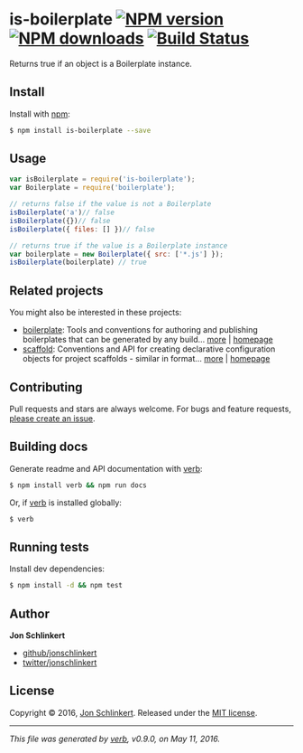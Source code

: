 # is-boilerplate [![NPM version](https://img.shields.io/npm/v/is-boilerplate.svg?style=flat)](https://www.npmjs.com/package/is-boilerplate) [![NPM downloads](https://img.shields.io/npm/dm/is-boilerplate.svg?style=flat)](https://npmjs.org/package/is-boilerplate) [![Build Status](https://img.shields.io/travis/boilerplate/is-boilerplate.svg?style=flat)](https://travis-ci.org/boilerplate/is-boilerplate)

Returns true if an object is a Boilerplate instance.

## Install

Install with [npm](https://www.npmjs.com/):

```sh
$ npm install is-boilerplate --save
```

## Usage

```js
var isBoilerplate = require('is-boilerplate');
var Boilerplate = require('boilerplate');

// returns false if the value is not a Boilerplate
isBoilerplate('a')// false
isBoilerplate({})// false
isBoilerplate({ files: [] })// false

// returns true if the value is a Boilerplate instance
var boilerplate = new Boilerplate({ src: ['*.js'] });
isBoilerplate(boilerplate) // true
```

## Related projects

You might also be interested in these projects:

* [boilerplate](https://www.npmjs.com/package/boilerplate): Tools and conventions for authoring and publishing boilerplates that can be generated by any build… [more](https://www.npmjs.com/package/boilerplate) | [homepage](http://boilerplates.io)
* [scaffold](https://www.npmjs.com/package/scaffold): Conventions and API for creating declarative configuration objects for project scaffolds - similar in format… [more](https://www.npmjs.com/package/scaffold) | [homepage](https://github.com/jonschlinkert/scaffold)

## Contributing

Pull requests and stars are always welcome. For bugs and feature requests, [please create an issue](https://github.com/boilerplate/is-boilerplate/issues/new).

## Building docs

Generate readme and API documentation with [verb](https://github.com/verbose/verb):

```sh
$ npm install verb && npm run docs
```

Or, if [verb](https://github.com/verbose/verb) is installed globally:

```sh
$ verb
```

## Running tests

Install dev dependencies:

```sh
$ npm install -d && npm test
```

## Author

**Jon Schlinkert**

* [github/jonschlinkert](https://github.com/jonschlinkert)
* [twitter/jonschlinkert](http://twitter.com/jonschlinkert)

## License

Copyright © 2016, [Jon Schlinkert](https://github.com/jonschlinkert).
Released under the [MIT license](https://github.com/boilerplate/is-boilerplate/blob/master/LICENSE).

***

_This file was generated by [verb](https://github.com/verbose/verb), v0.9.0, on May 11, 2016._
